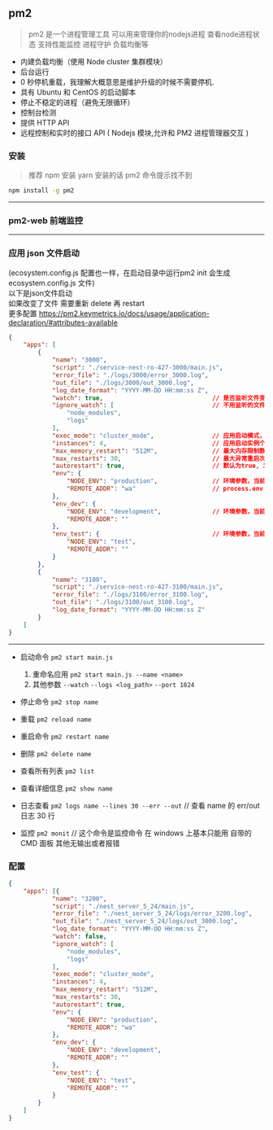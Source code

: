 ## pm2
> pm2 是一个进程管理工具 可以用来管理你的nodejs进程 查看node进程状态 支持性能监控 进程守护 负载均衡等
+ 内建负载均衡（使用 Node cluster 集群模块）
+ 后台运行
+ 0 秒停机重载，我理解大概意思是维护升级的时候不需要停机.
+ 具有 Ubuntu 和 CentOS 的启动脚本
+ 停止不稳定的进程（避免无限循环）
+ 控制台检测
+ 提供 HTTP API
+ 远程控制和实时的接口 API ( Nodejs 模块,允许和 PM2 进程管理器交互 )

### 安装
> 推荐 npm 安装 yarn 安装的话 pm2 命令提示找不到
```bash
npm install -g pm2
```
-----------------
### pm2-web 前端监控

----------
### 应用 json 文件启动
(ecosystem.config.js 配置也一样，在启动目录中运行pm2 init 会生成 ecosystem.config.js 文件)  
以下是json文件启动  
如果改变了文件 需要重新 delete 再 restart  
更多配置 https://pm2.keymetrics.io/docs/usage/application-declaration/#attributes-available
```json
{
    "apps": [
        {
            "name": "3000",
            "script": "./service-nest-ro-427-3000/main.js",
            "error_file": "./logs/3000/error_3000.log",
            "out_file": "./logs/3000/out_3000.log",
            "log_date_format": "YYYY-MM-DD HH:mm:ss Z",
            "watch": true,                              // 是否监听文件变动然后重启
            "ignore_watch": [                           // 不用监听的文件
                "node_modules",
                "logs"
            ],
            "exec_mode": "cluster_mode",                // 应用启动模式，支持fork和cluster模式
            "instances": 4,                             // 应用启动实例个数，仅在cluster模式有效 默认为fork；或者 max
            "max_memory_restart": "512M",               // 最大内存限制数，超出自动重启
            "max_restarts": 30,                         // 最大异常重启次数，即小于min_uptime运行时间重启次数；
            "autorestart": true,                        // 默认为true, 发生异常的情况下自动重启
            "env": {
                "NODE_ENV": "production",               // 环境参数，当前指定为生产环境 process.env.NODE_ENV
                "REMOTE_ADDR": "wa"                     // process.env.REMOTE_ADDR
            },
            "env_dev": {
                "NODE_ENV": "development",              // 环境参数，当前指定为开发环境 pm2 start app.js --env_dev
                "REMOTE_ADDR": ""
            },
            "env_test": {                               // 环境参数，当前指定为测试环境 pm2 start app.js--env_test
                "NODE_ENV": "test",
                "REMOTE_ADDR": ""
            }
        },
        {
            "name": "3100",
            "script": "./service-nest-ro-427-3100/main.js",
            "error_file": "./logs/3100/error_3100.log",
            "out_file": "./logs/3100/out_3100.log",
            "log_date_format": "YYYY-MM-DD HH:mm:ss Z"
        }
    ]
}
```
------
+ 启动命令 `pm2 start main.js`
   1. 重命名应用 `pm2 start main.js --name <name>`
   2. 其他参数 `--watch` `--logs <log_path>` `--port 1024`

+ 停止命令 `pm2 stop name`

+ 重载 `pm2 reload name`

+ 重启命令 `pm2 restart name`

+ 删除 `pm2 delete name`

+ 查看所有列表 `pm2 list`

+ 查看详细信息 `pm2 show name`

+ 日志查看 `pm2 logs name --lines 30 --err --out` // 查看 name 的 err/out 日志 30 行 

+ 监控 `pm2 monit`  // 这个命令是监控命令 在 windows 上基本只能用 自带的 CMD 面板 其他无输出或者报错


### 配置
```json
{
	"apps": [{
			"name": "3200",
			"script": "./nest_server_5_24/main.js",
			"error_file": "./nest_server_5_24/logs/error_3200.log",
			"out_file": "./nest_server_5_24/logs/out_3000.log",
			"log_date_format": "YYYY-MM-DD HH:mm:ss Z",
			"watch": false,
			"ignore_watch": [
				"node_modules",
				"logs"
			],
			"exec_mode": "cluster_mode",
			"instances": 4,
			"max_memory_restart": "512M",
			"max_restarts": 30,
			"autorestart": true,
			"env": {
				"NODE_ENV": "production",
				"REMOTE_ADDR": "wa"
			},
			"env_dev": {
				"NODE_ENV": "development",
				"REMOTE_ADDR": ""
			},
			"env_test": {
				"NODE_ENV": "test",
				"REMOTE_ADDR": ""
			}
		}
	]
}
```